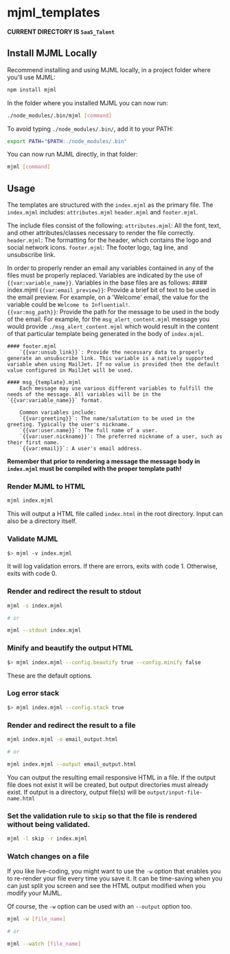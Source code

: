 # mjml_templates

**CURRENT DIRECTORY IS `SaaS_Talent`**

## Install MJML Locally

Recommend installing and using MJML locally, in a project folder where you'll use MJML:
```bash
npm install mjml
```
In the folder where you installed MJML you can now run:
```bash
./node_modules/.bin/mjml [command]
```
To avoid typing `./node_modules/.bin/`, add it to your PATH:
```bash
export PATH="$PATH:./node_modules/.bin"
```
You can now run MJML directly, in that folder:
```bash
mjml [command]
```
## Usage

The templates are structured with the `index.mjml` as the primary file. The `index.mjml` includes: `attributes.mjml` `header.mjml` and `footer.mjml`.

The include files consist of the following:
    `attributes.mjml`: All the font, text, and other attributes/classes necessary to render the file correctly.
    `header.mjml`: The formatting for the header, which contains the logo and social network icons.
    `footer.mjml`: The footer logo, tag line, and unsubscribe link.

In order to properly render an email any variables contained in any of the files must be properly replaced. Variables are indicated by the use of `{{var:variable_name}}`. Variables in the base files are as follows:
    #### index.mjml
        `{{var:email_preview}}`: Provide a brief bit of text to be used in the email preview. For example, on a 'Welcome' email, the value for the variable could be `Welcome to Influential!`.      
        `{{var:msg_path}}`: Provide the path for the message to be used in the body of the email. For example, for the `msg_alert_content.mjml` message you would provide `./msg_alert_content.mjml` which would result in the content of that particular template being generated in the body of `index.mjml`.

    #### footer.mjml
        `{{var:unsub_link}}`: Provide the necessary data to properly generate an unsubscribe link. This variable is a natively supported variable when using MailJet. If no value is provided then the default value configured in MailJet will be used.

    #### msg_{template}.mjml
        Each message may use various different variables to fulfill the needs of the message. All variables will be in the `{{var:variable_name}}` format.

        Common variables include:
        `{{var:greeting}}`: The name/salutation to be used in the greeting. Typically the user's nickname.
        `{{var:user.name}}`: The full name of a user.
        `{{var:user.nickname}}`: The preferred nickname of a user, such as their first name.
        `{{var:email}}`: A user's email address.

**Remember that prior to rendering a message the message body in `index.mjml` must be compiled with the proper template path!**

### Render MJML to HTML

```bash
mjml index.mjml
```
This will output a HTML file called `index.html` in the root directory.
Input can also be a directory itself.

### Validate MJML

```bash
$> mjml -v index.mjml
```

It will log validation errors. If there are errors, exits with code 1. Otherwise, exits with code 0.

### Render and redirect the result to stdout

```bash
mjml -s index.mjml

# or

mjml --stdout index.mjml
```

### Minify and beautify the output HTML

```bash
$> mjml index.mjml --config.beautify true --config.minify false
```

These are the default options.

### Log error stack

```bash
$> mjml index.mjml --config.stack true
```

### Render and redirect the result to a file

```bash
mjml index.mjml -o email_output.html

# or

mjml index.mjml --output email_output.html
```

You can output the resulting email responsive HTML in a file.
If the output file does not exist it will be created, but output directories must already exist.
If output is a directory, output file(s) will be `output/input-file-name.html`

### Set the validation rule to `skip` so that the file is rendered without being validated.

```bash
mjml -l skip -r index.mjml
```

### Watch changes on a file

If you like live-coding, you might want to use the `-w` option that enables you to re-render your file every time you save it.
It can be time-saving when you can just split you screen and see the HTML output modified when you modify your MJML.

Of course, the `-w` option can be used with an `--output` option too.

```bash
mjml -w [file_name]

# or

mjml --watch [file_name]
```

